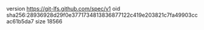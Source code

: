 version https://git-lfs.github.com/spec/v1
oid sha256:28936928d29f0e3771734813836877122c419e203821c7fa49903ccac61b5da7
size 18566
